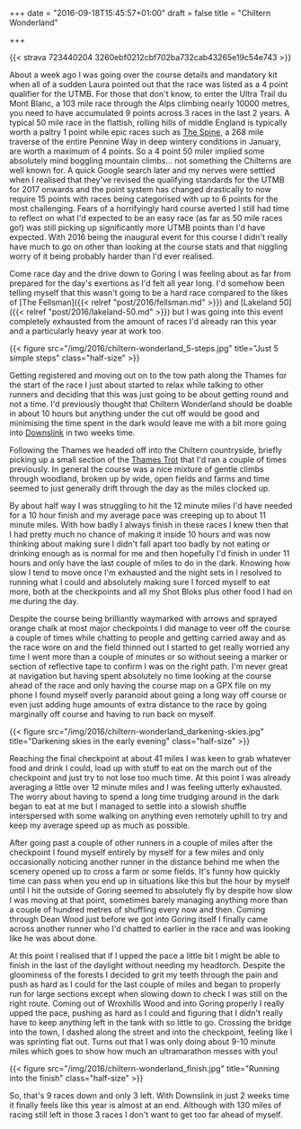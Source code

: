 +++
date = "2016-09-18T15:45:57+01:00"
draft = false
title = "Chiltern Wonderland"

+++

{{< strava 723440204 3260ebf0212cbf702ba732cab43265e19c54e743 >}}

About a week ago I was going over the course details and mandatory kit when all of a sudden Laura pointed out that the race was listed as a 4 point qualifier for the UTMB. For those that don't know, to enter the Ultra Trail du Mont Blanc, a 103 mile race through the Alps climbing nearly 10000 metres, you need to have accumulated 9 points across 3 races in the last 2 years. A typical 50 mile race in the flattish, rolling hills of middle England is typically worth a paltry 1 point while epic races such as [The Spine](http://thespinerace.com/), a 268 mile traverse of the entire Pennine Way in deep wintery conditions in January, are worth a maximum of 4 points. So a 4 point 50 miler implied some absolutely mind boggling mountain climbs... not something the Chilterns are well known for. A quick Google search later and my nerves were settled when I realised that they've revised the qualifying standards for the UTMB for 2017 onwards and the point system has changed drastically to now require 15 points with races being categorised with up to 6 points for the most challenging. Fears of a horrifyingly hard course averted I still had time to reflect on what I'd expected to be an easy race (as far as 50 mile races go!) was still picking up significantly more UTMB points than I'd have expected. With 2016 being the inaugural event for this course I didn't really have much to go on other than looking at the course stats and that niggling worry of it being probably harder than I'd ever realised.

Come race day and the drive down to Goring I was feeling about as far from prepared for the day's exertions as I'd felt all year long. I'd somehow been telling myself that this wasn't going to be a hard race compared to the likes of [The Fellsman]({{< relref "post/2016/fellsman.md" >}}) and [Lakeland 50]({{< relref "post/2016/lakeland-50.md" >}}) but I was going into this event completely exhausted from the amount of races I'd already ran this year and a particularly heavy year at work too.

{{< figure src="/img/2016/chiltern-wonderland_5-steps.jpg" title="Just 5 simple steps" class="half-size" >}}

Getting registered and moving out on to the tow path along the Thames for the start of the race I just about started to relax while talking to other runners and deciding that this was just going to be about getting round and not a time. I'd previously thought that Chiltern Wonderland should be doable in about 10 hours but anything under the cut off would be good and minimising the time spent in the dark would leave me with a bit more going into [Downslink](https://www.sussextrailevents.com/downslink-ultra/) in two weeks time.

Following the Thames we headed off into the Chiltern countryside, briefly picking up a small section of the [Thames Trot](http://gobeyondultra.co.uk/events/Thames_Trot_Ultra_2017) that I'd ran a couple of times previously. In general the course was a nice mixture of gentle climbs through woodland, broken up by wide, open fields and farms and time seemed to just generally drift through the day as the miles clocked up.

By about half way I was struggling to hit the 12 minute miles I'd have needed for a 10 hour finish and my average pace was creeping up to about 11 minute miles. With how badly I always finish in these races I knew then that I had pretty much no chance of making it inside 10 hours and was now thinking about making sure I didn't fall apart too badly by not eating or drinking enough as is normal for me and then hopefully I'd finish in under 11 hours and only have the last couple of miles to do in the dark. Knowing how slow I tend to move once I'm exhausted and the night sets in I resolved to running what I could and absolutely making sure I forced myself to eat more, both at the checkpoints and all my Shot Bloks plus other food I had on me during the day.

Despite the course being brilliantly waymarked with arrows and sprayed orange chalk at most major checkpoints I did manage to veer off the course a couple of times while chatting to people and getting carried away and as the race wore on and the field thinned out I started to get really worried any time I went more than a couple of minutes or so without seeing a marker or section of reflective tape to confirm I was on the right path. I'm never great at navigation but having spent absolutely no time looking at the course ahead of the race and only having the course map on a GPX file on my phone I found myself overly paranoid about going a long way off course or even just adding huge amounts of extra distance to the race by going marginally off course and having to run back on myself.

{{< figure src="/img/2016/chiltern-wonderland_darkening-skies.jpg" title="Darkening skies in the early evening" class="half-size" >}}

Reaching the final checkpoint at about 41 miles I was keen to grab whatever food and drink I could, load up with stuff to eat on the march out of the checkpoint and just try to not lose too much time. At this point I was already averaging a little over 12 minute miles and I was feeling utterly exhausted. The worry about having to spend a long time trudging around in the dark began to eat at me but I managed to settle into a slowish shuffle interspersed with some walking on anything even remotely uphill to try and keep my average speed up as much as possible.

After going past a couple of other runners in a couple of miles after the checkpoint I found myself entirely by myself for a few miles and only occasionally noticing another runner in the distance behind me when the scenery opened up to cross a farm or some fields. It's funny how quickly time can pass when you end up in situations like this but the hour by myself until I hit the outside of Goring seemed to absolutely fly by despite how slow I was moving at that point, sometimes barely managing anything more than a couple of hundred metres of shuffling every now and then. Coming through Dean Wood just before we got into Goring itself I finally came across another runner who I'd chatted to earlier in the race and was looking like he was about done.

At this point I realised that if I upped the pace a little bit I might be able to finish in the last of the daylight without needing my headtorch. Despite the gloominess of the forests I decided to grit my teeth through the pain and push as hard as I could for the last couple of miles and began to properly run for large sections except when slowing down to check I was still on the right route. Coming out of Wroxhills Wood and into Goring properly I really upped the pace, pushing as hard as I could and figuring that I didn't really have to keep anything left in the tank with so little to go. Crossing the bridge into the town, I dashed along the street and into the checkpoint, feeling like I was sprinting flat out. Turns out that I was only doing about 9-10 minute miles which goes to show how much an ultramarathon messes with you!

{{< figure src="/img/2016/chiltern-wonderland_finish.jpg" title="Running into the finish" class="half-size" >}}

So, that's 9 races down and only 3 left. With Downslink in just 2 weeks time it finally feels like this year is almost at an end. Although with 130 miles of racing still left in those 3 races I don't want to get too far ahead of myself.
